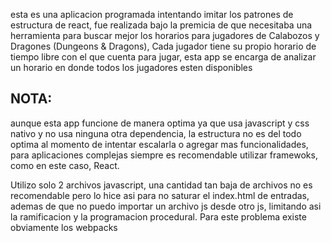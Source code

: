 esta es una aplicacion programada intentando imitar los patrones de estructura de react, fue realizada bajo la premicia de que necesitaba una herramienta para buscar mejor los horarios para jugadores de Calabozos y Dragones (Dungeons & Dragons), Cada jugador tiene su propio horario de tiempo libre con el que cuenta para jugar, esta app se encarga de analizar un horario en donde todos los jugadores esten disponibles

## NOTA:
aunque esta app funcione de manera optima ya que usa javascript y css nativo y no usa ninguna otra dependencia, la estructura no es del todo optima al momento de intentar escalarla o agregar mas funcionalidades, para aplicaciones complejas siempre es recomendable utilizar framewoks, como en este caso, React.

Utilizo solo 2 archivos javascript, una cantidad tan baja de archivos no es recomendable pero lo hice asi para no saturar el index.html de entradas, ademas de que no puedo importar un archivo js desde otro js, limitando asi la ramificacion y la programacion procedural. Para este problema existe obviamente los webpacks